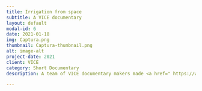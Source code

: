 ```yaml
---
title: Irrigation from space
subtitle: A VICE documentary
layout: default
modal-id: 6
date: 2021-01-18
img: Captura.png
thumbnail: Captura-thumbnail.png
alt: image-alt
project-date: 2021
client: VICE
category: Short Documentary
description: A team of VICE documentary makers made <a href=" https://www.youtube.com/watch?v=CnDAPJTwEmA">a short documentary</a> about VanderSat where they created a story around a project we were leading in Mozambique. This project had the aim to optimize water productivity for an irrigated sugarcane plantation near the Capital Maputo. The sugarcane plantation uses ten times the amount of water all households in Maputo use in one year. We were trying to understand their production issues and finding ways to help assist the irrigation practices with remote sensing technologies.

---
```

